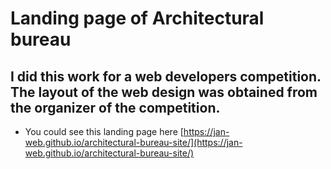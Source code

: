 # Landing page of Architectural bureau
## I did this work for a web developers competition. The layout of the web design was obtained from the organizer of the competition.
- You could see this landing page here [https://jan-web.github.io/architectural-bureau-site/](https://jan-web.github.io/architectural-bureau-site/)
